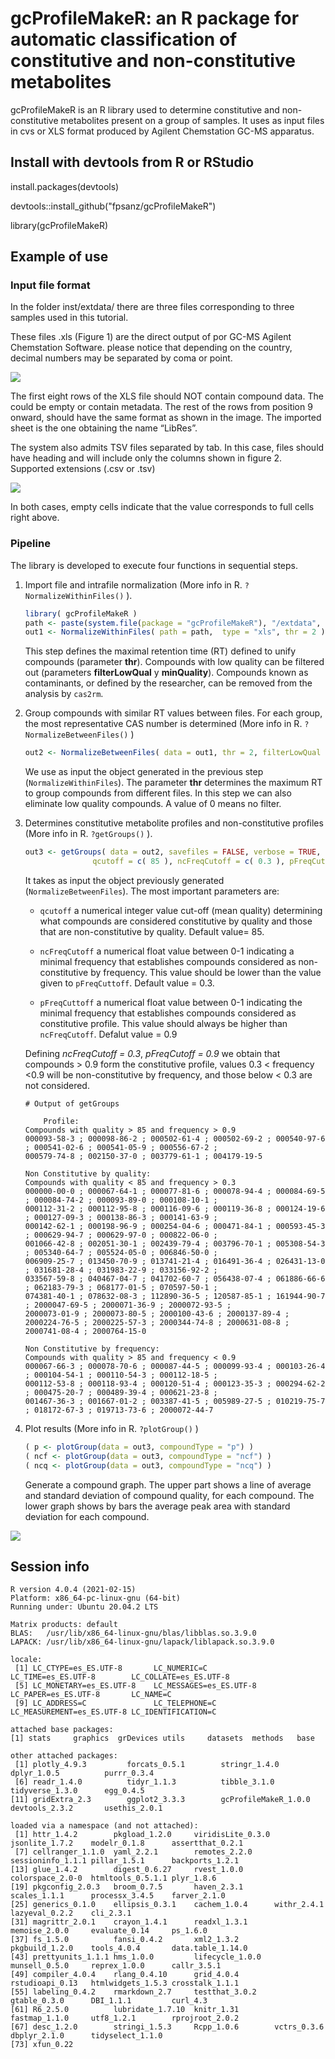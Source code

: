 
# gcProfileMakeR: an R package for automatic classification of constitutive and non-constitutive metabolites

gcProfileMakeR is an R library used to determine constitutive and non-constitutive metabolites present on a group of samples. It uses as input files in cvs or XLS format produced by Agilent Chemstation GC-MS apparatus.

## Install with devtools from R or RStudio

install.packages(devtools) 

devtools::install_github("fpsanz/gcProfileMakeR")

library(gcProfileMakeR)

## Example of use

### Input file format

In the folder inst/extdata/ there are three files corresponding to three samples used in this tutorial.

These files .xls (Figure 1) are the direct output of por GC-MS Agilent Chemstation Software. please notice that depending on the country, decimal numbers may be separated by coma or point.

![](gc_fig1.png)

The first eight rows of the XLS file should NOT contain compound data. The could be empty or contain metadata. The rest of the rows from position 9 onward, should have the same format as shown in the image. The imported sheet is the one obtaining the name “LibRes”.

The system also admits TSV files separated by tab. In this case, files should have heading and will include only the columns shown in figure 2. Supported extensions (.csv or .tsv)

![](gc_fig2.png)

In both cases, empty cells indicate that the value corresponds to full cells right above.

### Pipeline

The library is developed to execute four functions in sequential steps. 

1. Import file and intrafile normalization (More info in R. ```?NormalizeWithinFiles()``` ).

    ```r
    library( gcProfileMakeR )
    path <- paste(system.file(package = "gcProfileMakeR"), "/extdata", sep="") # or path to your files
    out1 <- NormalizeWithinFiles( path = path,  type = "xls", thr = 2 )
    ```
    
    This step defines the maximal retention time (RT) defined to unify compounds (parameter **thr**). Compounds with low quality can be
    filtered out (parameters **filterLowQual** y **minQuality**). Compounds known as contaminants, or defined by the researcher, can be
    removed from the analysis by ```cas2rm```.
    
2. Group compounds with similar RT values between files. For each group, the most representative CAS number is determined (More info in R. ```?NormalizeBetweenFiles()``` )

    ```r
    out2 <- NormalizeBetweenFiles( data = out1, thr = 2, filterLowQual = 0 )
    ```
    We use as input the object generated in the previous step (```NormalizeWithinFiles```). The parameter **thr** determines the maximum
    RT to group compounds from different files. In this step we can also eliminate low quality compounds. A value of 0 means no filter.

3. Determines constitutive metabolite profiles and non-constitutive profiles (More info in R. ```?getGroups()``` ).

    ```r
    out3 <- getGroups( data = out2, savefiles = FALSE, verbose = TRUE, 
                   qcutoff = c( 85 ), ncFreqCutoff = c( 0.3 ), pFreqCutoff = c( 0.9 ) )
    ```
    
    It takes as input the object previously generated (```NormalizeBetweenFiles```). The most important parameters are:
    
    * ```qcutoff``` a numerical integer value cut-off (mean quality) determining what compounds are considered constitutive by quality and those that are non-constitutive by quality. Default value= 85.
    
    * ```ncFreqCutoff``` a numerical float value between 0-1 indicating a minimal frequency that establishes compounds considered as non-constitutive by frequency. This value should be lower than the value given to ```pFreqCuttoff```. Default value = 0.3.
    
    * ```pFreqCuttoff``` a numerical float value between 0-1 indicating the minimal frequency that establishes compounds considered as constitutive profile. This value should always be higher than ```ncFreqCutoff```. Defalut value = 0.9
    
    Defining *ncFreqCutoff = 0.3*, *pFreqCutoff = 0.9* we obtain that compounds  > 0.9 form the constitutive profile, values 0.3 < frequency <0.9 will be non-constitutive by frequency, and those below < 0.3 are not considered.
    
    ```
    # Output of getGroups

        Profile:
    Compounds with quality > 85 and frequency > 0.9 
    000093-58-3 ; 000098-86-2 ; 000502-61-4 ; 000502-69-2 ; 000540-97-6 ; 000541-02-6 ; 000541-05-9 ; 000556-67-2 ; 
    000579-74-8 ; 002150-37-0 ; 003779-61-1 ; 004179-19-5
    
    Non Constitutive by quality:
    Compounds with quality < 85 and frequency > 0.3 
    000000-00-0 ; 000067-64-1 ; 000077-81-6 ; 000078-94-4 ; 000084-69-5 ; 000084-74-2 ; 000093-89-0 ; 000108-10-1 ; 
    000112-31-2 ; 000112-95-8 ; 000116-09-6 ; 000119-36-8 ; 000124-19-6 ; 000127-09-3 ; 000138-86-3 ; 000141-63-9 ; 
    000142-62-1 ; 000198-96-9 ; 000254-04-6 ; 000471-84-1 ; 000593-45-3 ; 000629-94-7 ; 000629-97-0 ; 000822-06-0 ; 
    001066-42-8 ; 002051-30-1 ; 002439-79-4 ; 003796-70-1 ; 005308-54-3 ; 005340-64-7 ; 005524-05-0 ; 006846-50-0 ; 
    006909-25-7 ; 013450-70-9 ; 013741-21-4 ; 016491-36-4 ; 026431-13-0 ; 031681-28-4 ; 031983-22-9 ; 033156-92-2 ; 
    033567-59-8 ; 040467-04-7 ; 041702-60-7 ; 056438-07-4 ; 061886-66-6 ; 062183-79-3 ; 068177-01-5 ; 070597-50-1 ; 
    074381-40-1 ; 078632-08-3 ; 112890-36-5 ; 120587-85-1 ; 161944-90-7 ; 2000047-69-5 ; 2000071-36-9 ; 2000072-93-5 ; 
    2000073-01-9 ; 2000073-80-5 ; 2000100-43-6 ; 2000137-89-4 ; 2000224-76-5 ; 2000225-57-3 ; 2000344-74-8 ; 2000631-08-8 ; 
    2000741-08-4 ; 2000764-15-0
    
    Non Constitutive by frequency:
    Compounds with quality > 85 and frequency < 0.9 
    000067-66-3 ; 000078-70-6 ; 000087-44-5 ; 000099-93-4 ; 000103-26-4 ; 000104-54-1 ; 000110-54-3 ; 000112-18-5 ; 
    000112-53-8 ; 000118-93-4 ; 000120-51-4 ; 000123-35-3 ; 000294-62-2 ; 000475-20-7 ; 000489-39-4 ; 000621-23-8 ; 
    001467-36-3 ; 001667-01-2 ; 003387-41-5 ; 005989-27-5 ; 010219-75-7 ; 018172-67-3 ; 019713-73-6 ; 2000072-44-7
    ```

4. Plot results (More info in R. ```?plotGroup()``` )
        
    ```r
    ( p <- plotGroup(data = out3, compoundType = "p") )
    ( ncf <- plotGroup(data = out3, compoundType = "ncf") )
    ( ncq <- plotGroup(data = out3, compoundType = "ncq") ) 
    ```
    
    Generate a compound graph. The upper part shows a line of average and standard deviation of compound quality, for each compound. The lower graph shows by bars the average peak area with standard deviation for each compound.
    
![](gc_fig3.png)
    
## Session info

```
R version 4.0.4 (2021-02-15)
Platform: x86_64-pc-linux-gnu (64-bit)
Running under: Ubuntu 20.04.2 LTS

Matrix products: default
BLAS:   /usr/lib/x86_64-linux-gnu/blas/libblas.so.3.9.0
LAPACK: /usr/lib/x86_64-linux-gnu/lapack/liblapack.so.3.9.0

locale:
 [1] LC_CTYPE=es_ES.UTF-8       LC_NUMERIC=C               LC_TIME=es_ES.UTF-8        LC_COLLATE=es_ES.UTF-8    
 [5] LC_MONETARY=es_ES.UTF-8    LC_MESSAGES=es_ES.UTF-8    LC_PAPER=es_ES.UTF-8       LC_NAME=C                 
 [9] LC_ADDRESS=C               LC_TELEPHONE=C             LC_MEASUREMENT=es_ES.UTF-8 LC_IDENTIFICATION=C       

attached base packages:
[1] stats     graphics  grDevices utils     datasets  methods   base     

other attached packages:
 [1] plotly_4.9.3         forcats_0.5.1        stringr_1.4.0        dplyr_1.0.5          purrr_0.3.4         
 [6] readr_1.4.0          tidyr_1.1.3          tibble_3.1.0         tidyverse_1.3.0      egg_0.4.5           
[11] gridExtra_2.3        ggplot2_3.3.3        gcProfileMakeR_1.0.0 devtools_2.3.2       usethis_2.0.1       

loaded via a namespace (and not attached):
 [1] httr_1.4.2        pkgload_1.2.0     viridisLite_0.3.0 jsonlite_1.7.2    modelr_0.1.8      assertthat_0.2.1 
 [7] cellranger_1.1.0  yaml_2.2.1        remotes_2.2.0     sessioninfo_1.1.1 pillar_1.5.1      backports_1.2.1  
[13] glue_1.4.2        digest_0.6.27     rvest_1.0.0       colorspace_2.0-0  htmltools_0.5.1.1 plyr_1.8.6       
[19] pkgconfig_2.0.3   broom_0.7.5       haven_2.3.1       scales_1.1.1      processx_3.4.5    farver_2.1.0     
[25] generics_0.1.0    ellipsis_0.3.1    cachem_1.0.4      withr_2.4.1       lazyeval_0.2.2    cli_2.3.1        
[31] magrittr_2.0.1    crayon_1.4.1      readxl_1.3.1      memoise_2.0.0     evaluate_0.14     ps_1.6.0         
[37] fs_1.5.0          fansi_0.4.2       xml2_1.3.2        pkgbuild_1.2.0    tools_4.0.4       data.table_1.14.0
[43] prettyunits_1.1.1 hms_1.0.0         lifecycle_1.0.0   munsell_0.5.0     reprex_1.0.0      callr_3.5.1      
[49] compiler_4.0.4    rlang_0.4.10      grid_4.0.4        rstudioapi_0.13   htmlwidgets_1.5.3 crosstalk_1.1.1  
[55] labeling_0.4.2    rmarkdown_2.7     testthat_3.0.2    gtable_0.3.0      DBI_1.1.1         curl_4.3         
[61] R6_2.5.0          lubridate_1.7.10  knitr_1.31        fastmap_1.1.0     utf8_1.2.1        rprojroot_2.0.2  
[67] desc_1.2.0        stringi_1.5.3     Rcpp_1.0.6        vctrs_0.3.6       dbplyr_2.1.0      tidyselect_1.1.0 
[73] xfun_0.22  
```
